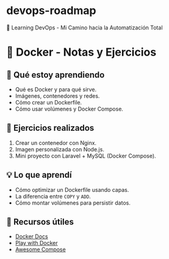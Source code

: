 # devops-roadmap
🚀 Learning DevOps - Mi Camino hacia la Automatización Total

# 🐳 Docker - Notas y Ejercicios

## 🚀 Qué estoy aprendiendo
- Qué es Docker y para qué sirve.
- Imágenes, contenedores y redes.
- Cómo crear un Dockerfile.
- Cómo usar volúmenes y Docker Compose.

## 🧩 Ejercicios realizados
1. Crear un contenedor con Nginx.
2. Imagen personalizada con Node.js.
3. Mini proyecto con Laravel + MySQL (Docker Compose).

## 💡 Lo que aprendí
- Cómo optimizar un Dockerfile usando capas.
- La diferencia entre `COPY` y `ADD`.
- Cómo montar volúmenes para persistir datos.

## 🧠 Recursos útiles
- [Docker Docs](https://docs.docker.com/)
- [Play with Docker](https://labs.play-with-docker.com/)
- [Awesome Compose](https://github.com/docker/awesome-compose)